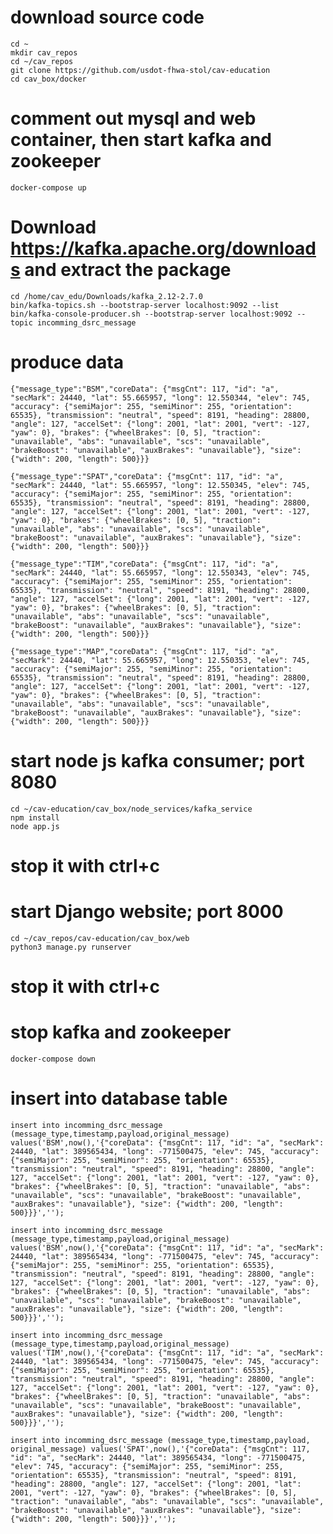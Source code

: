 # download source code
```cd ~```<br>
```mkdir cav_repos```<br>
```cd ~/cav_repos```<br>
```git clone https://github.com/usdot-fhwa-stol/cav-education```<br>
```cd cav_box/docker```<br>

# comment out mysql and web container, then start kafka and zookeeper 
```docker-compose up```<br>

# Download https://kafka.apache.org/downloads and extract the package
```cd /home/cav_edu/Downloads/kafka_2.12-2.7.0```<br>
```bin/kafka-topics.sh --bootstrap-server localhost:9092 --list```<br>
```bin/kafka-console-producer.sh --bootstrap-server localhost:9092 --topic incomming_dsrc_message```<br>

# produce data
```{"message_type":"BSM","coreData": {"msgCnt": 117, "id": "a", "secMark": 24440, "lat": 55.665957, "long": 12.550344, "elev": 745, "accuracy": {"semiMajor": 255, "semiMinor": 255, "orientation": 65535}, "transmission": "neutral", "speed": 8191, "heading": 28800, "angle": 127, "accelSet": {"long": 2001, "lat": 2001, "vert": -127, "yaw": 0}, "brakes": {"wheelBrakes": [0, 5], "traction": "unavailable", "abs": "unavailable", "scs": "unavailable", "brakeBoost": "unavailable", "auxBrakes": "unavailable"}, "size": {"width": 200, "length": 500}}}```<br>

```{"message_type":"SPAT","coreData": {"msgCnt": 117, "id": "a", "secMark": 24440, "lat": 55.665957, "long": 12.550345, "elev": 745, "accuracy": {"semiMajor": 255, "semiMinor": 255, "orientation": 65535}, "transmission": "neutral", "speed": 8191, "heading": 28800, "angle": 127, "accelSet": {"long": 2001, "lat": 2001, "vert": -127, "yaw": 0}, "brakes": {"wheelBrakes": [0, 5], "traction": "unavailable", "abs": "unavailable", "scs": "unavailable", "brakeBoost": "unavailable", "auxBrakes": "unavailable"}, "size": {"width": 200, "length": 500}}}```<br>

```{"message_type":"TIM","coreData": {"msgCnt": 117, "id": "a", "secMark": 24440, "lat": 55.665957, "long": 12.550343, "elev": 745, "accuracy": {"semiMajor": 255, "semiMinor": 255, "orientation": 65535}, "transmission": "neutral", "speed": 8191, "heading": 28800, "angle": 127, "accelSet": {"long": 2001, "lat": 2001, "vert": -127, "yaw": 0}, "brakes": {"wheelBrakes": [0, 5], "traction": "unavailable", "abs": "unavailable", "scs": "unavailable", "brakeBoost": "unavailable", "auxBrakes": "unavailable"}, "size": {"width": 200, "length": 500}}}```<br>

```{"message_type":"MAP","coreData": {"msgCnt": 117, "id": "a", "secMark": 24440, "lat": 55.665957, "long": 12.550353, "elev": 745, "accuracy": {"semiMajor": 255, "semiMinor": 255, "orientation": 65535}, "transmission": "neutral", "speed": 8191, "heading": 28800, "angle": 127, "accelSet": {"long": 2001, "lat": 2001, "vert": -127, "yaw": 0}, "brakes": {"wheelBrakes": [0, 5], "traction": "unavailable", "abs": "unavailable", "scs": "unavailable", "brakeBoost": "unavailable", "auxBrakes": "unavailable"}, "size": {"width": 200, "length": 500}}}```<br>

# start node js kafka consumer; port 8080
```cd ~/cav-education/cav_box/node_services/kafka_service```<br>
```npm install```<br>
```node app.js```<br>
# stop it with ctrl+c

# start Django website;  port 8000
```cd ~/cav_repos/cav-education/cav_box/web```<br>
```python3 manage.py runserver```<br>
# stop it with ctrl+c

# stop kafka and zookeeper 
```docker-compose down```<br>

# insert into database table
```insert into incomming_dsrc_message (message_type,timestamp,payload,original_message) values('BSM',now(),'{"coreData": {"msgCnt": 117, "id": "a", "secMark": 24440, "lat": 389565434, "long": -771500475, "elev": 745, "accuracy": {"semiMajor": 255, "semiMinor": 255, "orientation": 65535}, "transmission": "neutral", "speed": 8191, "heading": 28800, "angle": 127, "accelSet": {"long": 2001, "lat": 2001, "vert": -127, "yaw": 0}, "brakes": {"wheelBrakes": [0, 5], "traction": "unavailable", "abs": "unavailable", "scs": "unavailable", "brakeBoost": "unavailable", "auxBrakes": "unavailable"}, "size": {"width": 200, "length": 500}}}','');```<br>

```insert into incomming_dsrc_message (message_type,timestamp,payload,original_message) values('BSM',now(),'{"coreData": {"msgCnt": 117, "id": "a", "secMark": 24440, "lat": 389565434, "long": -771500475, "elev": 745, "accuracy": {"semiMajor": 255, "semiMinor": 255, "orientation": 65535}, "transmission": "neutral", "speed": 8191, "heading": 28800, "angle": 127, "accelSet": {"long": 2001, "lat": 2001, "vert": -127, "yaw": 0}, "brakes": {"wheelBrakes": [0, 5], "traction": "unavailable", "abs": "unavailable", "scs": "unavailable", "brakeBoost": "unavailable", "auxBrakes": "unavailable"}, "size": {"width": 200, "length": 500}}}','');```<br>

```insert into incomming_dsrc_message (message_type,timestamp,payload,original_message) values('TIM',now(),'{"coreData": {"msgCnt": 117, "id": "a", "secMark": 24440, "lat": 389565434, "long": -771500475, "elev": 745, "accuracy": {"semiMajor": 255, "semiMinor": 255, "orientation": 65535}, "transmission": "neutral", "speed": 8191, "heading": 28800, "angle": 127, "accelSet": {"long": 2001, "lat": 2001, "vert": -127, "yaw": 0}, "brakes": {"wheelBrakes": [0, 5], "traction": "unavailable", "abs": "unavailable", "scs": "unavailable", "brakeBoost": "unavailable", "auxBrakes": "unavailable"}, "size": {"width": 200, "length": 500}}}','');```<br>

```insert into incomming_dsrc_message (message_type,timestamp,payload, original_message) values('SPAT',now(),'{"coreData": {"msgCnt": 117, "id": "a", "secMark": 24440, "lat": 389565434, "long": -771500475, "elev": 745, "accuracy": {"semiMajor": 255, "semiMinor": 255, "orientation": 65535}, "transmission": "neutral", "speed": 8191, "heading": 28800, "angle": 127, "accelSet": {"long": 2001, "lat": 2001, "vert": -127, "yaw": 0}, "brakes": {"wheelBrakes": [0, 5], "traction": "unavailable", "abs": "unavailable", "scs": "unavailable", "brakeBoost": "unavailable", "auxBrakes": "unavailable"}, "size": {"width": 200, "length": 500}}}','');```<br>




